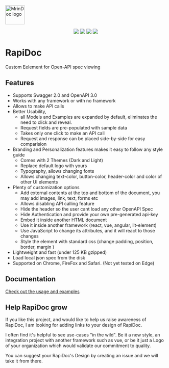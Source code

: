 <img alt="MrinDoc logo" src="https://github.com/mrin9/RapiDoc/blob/master/logo.png" width="60px" />


<p align="center">
    <img src="https://img.shields.io/badge/license-MIT-blue.svg?style=flat-square"/>
    <img src="https://img.shields.io/github/size/mrin9/rapidoc/dist/rapidoc-min.js.svg?colorB=blue&label=minified&style=flat-square">
    <img src="https://img.shields.io/github/size/mrin9/rapidoc/dist/rapidoc-min.js.gz.svg?colorB=blue&label=zip&style=flat-square">
    <a href="https://www.webcomponents.org/element/rapidoc" alt="published on webcomponents.org">
        <img src="https://img.shields.io/badge/webcomponents.org-rapidoc-blue.svg?style=social"/>
    </a>
</p>        

# RapiDoc
Custom Eelement for Open-API spec viewing

## Features
- Supports Swagger 2.0 and OpenAPI 3.0 
- Works with any framework or with no framework
- Allows to make API calls
- Better Usability, 
  - all Models and Examples are expanded by default, eliminates the need to click and reveal.
  - Request fields are pre-populated with sample data
  - Takes only one click to make an API call
  - Request and response can be placed side-by-side for easy comparision
- Branding and Personalization features makes it easy to follow any style guide
  - Comes with 2 Themes (Dark and Light)
  - Replace default logo with yours
  - Typography, allows changing fonts
  - Allows changing text-color, button-color, header-color and color of other UI elements
- Plenty of customization options 
  - Add external contents at the top and bottom of the document,  you may add images, link, text, forms etc
  - Allows disabling API calling feature
  - Hide the header so the user cant load any other OpenAPI Spec
  - Hide Authentication and provide your own pre-generated api-key 
  - Embed it inside another HTML document
  - Use it inside another framework (react, vue, angular, lit-element)
  - Use JavaScript to change its attributes, and it will react to those changes
  - Style the element with standard css (change padding, position, border, margin )
- Lightweight and fast (under 125 KB gzipped)
- Load local json spec from the disk
- Supported on Chrome, FireFox and Safari. (Not yet tested on Edge)


## Documentation
[Check out the usage and examples](https://mrin9.github.io/RapiDoc/)


## Help RapiDoc grow
If you like this project, and would like to help us raise awareness of RapiDoc, 
I am looking for adding links to your design of RapiDoc. 

I often find it's helpful to see use-cases "in the wild". Be it a new style, an integration project with another framework such as vue, or be it just a Logo of your organization which would validate our commitment to quality.

You can suggest your RapiDoc's Design by creating an issue and we will take it from there.
